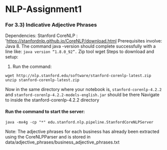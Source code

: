 # NLP-Assignment1



### For 3.3) Indicative Adjective Phrases

Dependencies:
Stanford CoreNLP : 'https://stanfordnlp.github.io/CoreNLP/download.html
Prerequisites involve: 
Java 8. The command java -version should complete successfully with a line like: `java version “1.8.0_92”.`
Zip tool
wget
Steps to download and setup:
1. Run the command: 
```
wget http://nlp.stanford.edu/software/stanford-corenlp-latest.zip
unzip stanford-corenlp-latest.zip
```

Now in the same directory where your notebook is, 
`stanford-corenlp-4.2.2` and `stanford-corenlp-4.2.2-models-english.jar` should be there
Navigate to inside the stanford-corenlp-4.2.2 directory

#### Run the command to start the server: 
```
java -mx4g -cp "*" edu.stanford.nlp.pipeline.StanfordCoreNLPServer
```
Note: 
The adjective phrases for each business has already been extracted using the CoreNLPParser and is stored in data/adjective_phrases/business_adjective_phrases.txt
